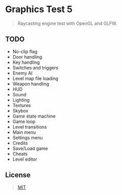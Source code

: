 # Graphics Test 5

> Raycasting engine test with OpenGL and GLFW.

## TODO

- No-clip flag
- Door handling
- Key handling
- Switches and triggers
- Enemy AI
- Level map file loading
- Weapon handling
- HUD
- Sound
- Lighting
- Textures
- Skybox
- Game state machine
- Game loop
- Level transitions
- Main menu
- Settings menu
- Credits
- Save/Load game
- Cheats
- Level editor

## License

> [MIT](https://opensource.org/licenses/MIT)

